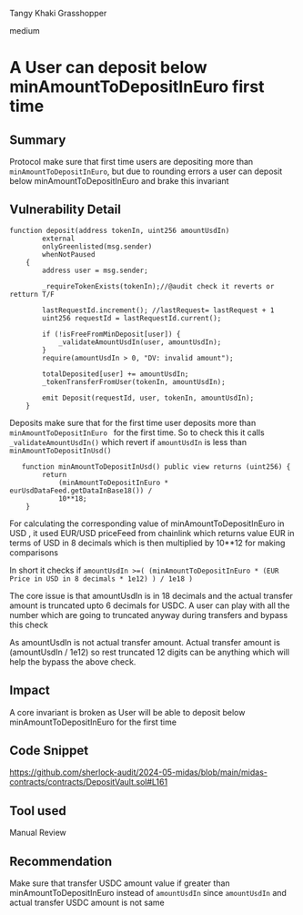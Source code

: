 Tangy Khaki Grasshopper

medium

# A User can deposit below minAmountToDepositInEuro first time

## Summary

Protocol make sure that first time users are depositing more than `minAmountToDepositInEuro`, but due to rounding errors a user can deposit below minAmountToDepositInEuro and brake this invariant

## Vulnerability Detail
```solidity
function deposit(address tokenIn, uint256 amountUsdIn)
        external
        onlyGreenlisted(msg.sender)
        whenNotPaused
    {
        address user = msg.sender;

        _requireTokenExists(tokenIn);//@audit check it reverts or retturn T/F

        lastRequestId.increment(); //lastRequest= lastRequest + 1
        uint256 requestId = lastRequestId.current();

        if (!isFreeFromMinDeposit[user]) {
            _validateAmountUsdIn(user, amountUsdIn);
        }
        require(amountUsdIn > 0, "DV: invalid amount");

        totalDeposited[user] += amountUsdIn;
        _tokenTransferFromUser(tokenIn, amountUsdIn);

        emit Deposit(requestId, user, tokenIn, amountUsdIn);
    }
```
Deposits make sure that for the first time user deposits more than `minAmountToDepositInEuro ` for the first time. So to check this it calls `_validateAmountUsdIn()` which revert if `amountUsdIn` is less than `minAmountToDepositInUsd()`

```solidity
   function minAmountToDepositInUsd() public view returns (uint256) {
        return
            (minAmountToDepositInEuro * eurUsdDataFeed.getDataInBase18()) /
            10**18;
    }
```
For calculating the corresponding value of minAmountToDepositInEuro in USD , it used EUR/USD priceFeed from chainlink which returns value EUR in terms of USD in 8 decimals which is then multiplied by 10**12 for making comparisons

In short it checks if `amountUsdIn >=( (minAmountToDepositInEuro * (EUR Price in USD in 8 decimals * 1e12) ) / 1e18 )`

The core issue is that amountUsdIn  is in 18 decimals and the actual transfer amount is truncated upto 6 decimals for USDC. A user can play with all the number which are going to truncated anyway during transfers and bypass this check

As amountUsdIn is not actual transfer amount. Actual transfer amount is (amountUsdIn / 1e12) so rest truncated 12 digits can be anything which will help the bypass the above check. 


## Impact
A core invariant is broken as User will be able to deposit below minAmountToDepositInEuro  for the first time
## Code Snippet
https://github.com/sherlock-audit/2024-05-midas/blob/main/midas-contracts/contracts/DepositVault.sol#L161
## Tool used

Manual Review

## Recommendation

Make sure that transfer USDC amount value if greater than minAmountToDepositInEuro  instead of `amountUsdIn` since `amountUsdIn` and actual transfer USDC amount is not same